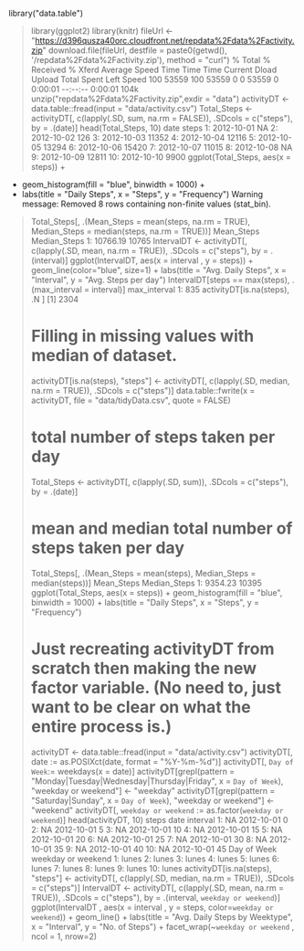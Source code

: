 library("data.table")
> library(ggplot2)
> library(knitr)
> fileUrl <- "https://d396qusza40orc.cloudfront.net/repdata%2Fdata%2Factivity.zip"
> download.file(fileUrl, destfile = paste0(getwd(), '/repdata%2Fdata%2Factivity.zip'), method = "curl")
  % Total    % Received % Xferd  Average Speed   Time    Time     Time  Current
                                 Dload  Upload   Total   Spent    Left  Speed
100 53559  100 53559    0     0  53559      0  0:00:01 --:--:--  0:00:01  104k
> unzip("repdata%2Fdata%2Factivity.zip",exdir = "data")
> activityDT <- data.table::fread(input = "data/activity.csv")
> Total_Steps <- activityDT[, c(lapply(.SD, sum, na.rm = FALSE)), .SDcols = c("steps"), by = .(date)] 
> head(Total_Steps, 10)
          date steps
 1: 2012-10-01    NA
 2: 2012-10-02   126
 3: 2012-10-03 11352
 4: 2012-10-04 12116
 5: 2012-10-05 13294
 6: 2012-10-06 15420
 7: 2012-10-07 11015
 8: 2012-10-08    NA
 9: 2012-10-09 12811
10: 2012-10-10  9900
> ggplot(Total_Steps, aes(x = steps)) +
+   geom_histogram(fill = "blue", binwidth = 1000) +
+   labs(title = "Daily Steps", x = "Steps", y = "Frequency")
Warning message:
Removed 8 rows containing non-finite
values (stat_bin). 
> Total_Steps[, .(Mean_Steps = mean(steps, na.rm = TRUE), Median_Steps = median(steps, na.rm = TRUE))]
   Mean_Steps Median_Steps
1:   10766.19        10765
> IntervalDT <- activityDT[, c(lapply(.SD, mean, na.rm = TRUE)), .SDcols = c("steps"), by = .(interval)] 
> ggplot(IntervalDT, aes(x = interval , y = steps)) + geom_line(color="blue", size=1) + labs(title = "Avg. Daily Steps", x = "Interval", y = "Avg. Steps per day")
> IntervalDT[steps == max(steps), .(max_interval = interval)]
   max_interval
1:          835
> activityDT[is.na(steps), .N ]
[1] 2304
> # Filling in missing values with median of dataset. 
> activityDT[is.na(steps), "steps"] <- activityDT[, c(lapply(.SD, median, na.rm = TRUE)), .SDcols = c("steps")]
> data.table::fwrite(x = activityDT, file = "data/tidyData.csv", quote = FALSE)
> # total number of steps taken per day
> Total_Steps <- activityDT[, c(lapply(.SD, sum)), .SDcols = c("steps"), by = .(date)] 
> # mean and median total number of steps taken per day
> Total_Steps[, .(Mean_Steps = mean(steps), Median_Steps = median(steps))]
   Mean_Steps Median_Steps
1:    9354.23        10395
> ggplot(Total_Steps, aes(x = steps)) + geom_histogram(fill = "blue", binwidth = 1000) + labs(title = "Daily Steps", x = "Steps", y = "Frequency")
> # Just recreating activityDT from scratch then making the new factor variable. (No need to, just want to be clear on what the entire process is.) 
> activityDT <- data.table::fread(input = "data/activity.csv")
> activityDT[, date := as.POSIXct(date, format = "%Y-%m-%d")]
> activityDT[, `Day of Week`:= weekdays(x = date)]
> activityDT[grepl(pattern = "Monday|Tuesday|Wednesday|Thursday|Friday", x = `Day of Week`), "weekday or weekend"] <- "weekday"
> activityDT[grepl(pattern = "Saturday|Sunday", x = `Day of Week`), "weekday or weekend"] <- "weekend"
> activityDT[, `weekday or weekend` := as.factor(`weekday or weekend`)]
> head(activityDT, 10)
    steps       date interval
 1:    NA 2012-10-01        0
 2:    NA 2012-10-01        5
 3:    NA 2012-10-01       10
 4:    NA 2012-10-01       15
 5:    NA 2012-10-01       20
 6:    NA 2012-10-01       25
 7:    NA 2012-10-01       30
 8:    NA 2012-10-01       35
 9:    NA 2012-10-01       40
10:    NA 2012-10-01       45
    Day of Week weekday or weekend
 1:       lunes               <NA>
 2:       lunes               <NA>
 3:       lunes               <NA>
 4:       lunes               <NA>
 5:       lunes               <NA>
 6:       lunes               <NA>
 7:       lunes               <NA>
 8:       lunes               <NA>
 9:       lunes               <NA>
10:       lunes               <NA>
> activityDT[is.na(steps), "steps"] <- activityDT[, c(lapply(.SD, median, na.rm = TRUE)), .SDcols = c("steps")]
> IntervalDT <- activityDT[, c(lapply(.SD, mean, na.rm = TRUE)), .SDcols = c("steps"), by = .(interval, `weekday or weekend`)] 
> ggplot(IntervalDT , aes(x = interval , y = steps, color=`weekday or weekend`)) + geom_line() + labs(title = "Avg. Daily Steps by Weektype", x = "Interval", y = "No. of Steps") + facet_wrap(~`weekday or weekend` , ncol = 1, nrow=2)
